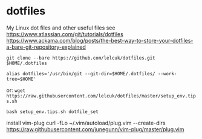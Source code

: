 # dotfiles
My Linux dot files and other useful files 
see https://www.atlassian.com/git/tutorials/dotfiles
https://www.ackama.com/blog/posts/the-best-way-to-store-your-dotfiles-a-bare-git-repository-explained


`git clone --bare https://github.com/lelcuk/dotfiles.git $HOME/.dotfiles`

`alias dotfiles='/usr/bin/git --git-dir=$HOME/.dotfiles/ --work-tree=$HOME'`


or:
`wget https://raw.githubusercontent.com/lelcuk/dotfiles/master/setup_env.tips.sh`

`bash setup_env.tips.sh dotfile_set`

install vim-plug
curl -fLo ~/.vim/autoload/plug.vim --create-dirs \
    https://raw.githubusercontent.com/junegunn/vim-plug/master/plug.vim
